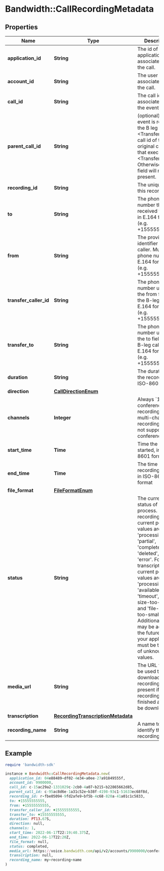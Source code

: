 # Bandwidth::CallRecordingMetadata

## Properties

| Name | Type | Description | Notes |
| ---- | ---- | ----------- | ----- |
| **application_id** | **String** | The id of the application associated with the call. | [optional] |
| **account_id** | **String** | The user account associated with the call. | [optional] |
| **call_id** | **String** | The call id associated with the event. | [optional] |
| **parent_call_id** | **String** | (optional) If the event is related to the B leg of a &lt;Transfer&gt;, the call id of the original call leg that executed the &lt;Transfer&gt;. Otherwise, this field will not be present. | [optional] |
| **recording_id** | **String** | The unique ID of this recording | [optional] |
| **to** | **String** | The phone number that received the call, in E.164 format (e.g. +15555555555). | [optional] |
| **from** | **String** | The provided identifier of the caller. Must be a phone number in E.164 format (e.g. +15555555555). | [optional] |
| **transfer_caller_id** | **String** | The phone number used as the from field of the B-leg call, in E.164 format (e.g. +15555555555). | [optional] |
| **transfer_to** | **String** | The phone number used as the to field of the B-leg call, in E.164 format (e.g. +15555555555). | [optional] |
| **duration** | **String** | The duration of the recording in ISO-8601 format | [optional] |
| **direction** | [**CallDirectionEnum**](CallDirectionEnum.md) |  | [optional] |
| **channels** | **Integer** | Always &#x60;1&#x60; for conference recordings; multi-channel recordings are not supported on conferences. | [optional] |
| **start_time** | **Time** | Time the call was started, in ISO 8601 format. | [optional] |
| **end_time** | **Time** | The time that the recording ended in ISO-8601 format | [optional] |
| **file_format** | [**FileFormatEnum**](FileFormatEnum.md) |  | [optional] |
| **status** | **String** | The current status of the process. For recording, current possible values are &#39;processing&#39;, &#39;partial&#39;, &#39;complete&#39;, &#39;deleted&#39;, and &#39;error&#39;. For transcriptions, current possible values are &#39;none&#39;, &#39;processing&#39;, &#39;available&#39;, &#39;error&#39;, &#39;timeout&#39;, &#39;file-size-too-big&#39;, and &#39;file-size-too-small&#39;. Additional states may be added in the future, so your application must be tolerant of unknown values. | [optional] |
| **media_url** | **String** | The URL that can be used to download the recording. Only present if the recording is finished and may be downloaded. | [optional] |
| **transcription** | [**RecordingTranscriptionMetadata**](RecordingTranscriptionMetadata.md) |  | [optional] |
| **recording_name** | **String** | A name to identify this recording. | [optional] |

## Example

```ruby
require 'bandwidth-sdk'

instance = Bandwidth::CallRecordingMetadata.new(
  application_id: 04e88489-df02-4e34-a0ee-27a91849555f,
  account_id: 9900000,
  call_id: c-15ac29a2-1331029c-2cb0-4a07-b215-b22865662d85,
  parent_call_id: c-95ac8d6e-1a31c52e-b38f-4198-93c1-51633ec68f8d,
  recording_id: r-fbe05094-9fd2afe9-bf5b-4c68-820a-41a01c1c5833,
  to: +15555555555,
  from: +15555555555,
  transfer_caller_id: +15555555555,
  transfer_to: +15555555555,
  duration: PT13.67S,
  direction: null,
  channels: 1,
  start_time: 2022-06-17T22:19:40.375Z,
  end_time: 2022-06-17T22:20Z,
  file_format: null,
  status: completed,
  media_url: https://voice.bandwidth.com/api/v2/accounts/9900000/conferences/conf-fe23a767-a75a5b77-20c5-4cca-b581-cbbf0776eca9/recordings/r-fbe05094-9fd2afe9-bf5b-4c68-820a-41a01c1c5833/media,
  transcription: null,
  recording_name: my-recording-name
)
```

